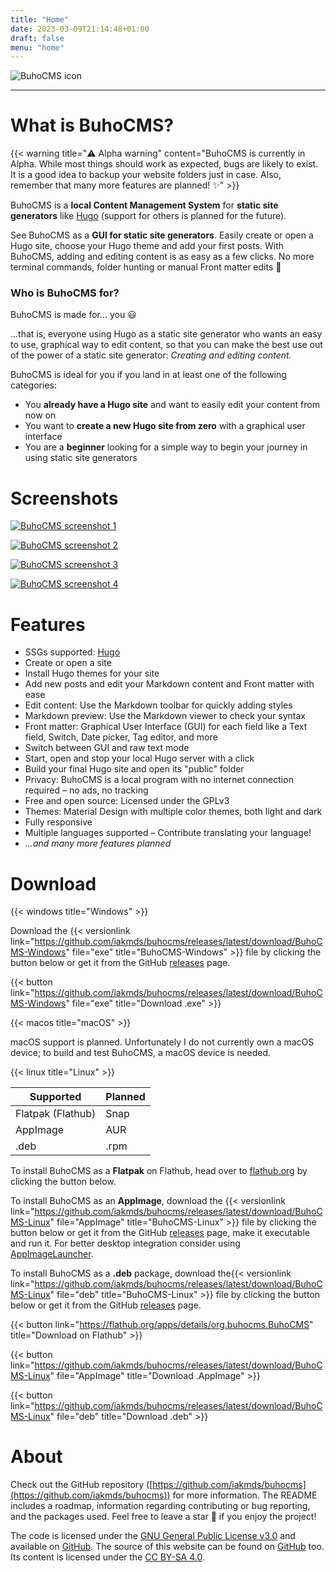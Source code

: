 ```yaml
---
title: "Home"
date: 2023-03-09T21:14:48+01:00
draft: false
menu: "home"
---
```


![BuhoCMS icon](https://raw.githubusercontent.com/iakmds/buhocms/main/.github/icon.svg)

---

# What is BuhoCMS?

{{< warning title="⚠️ Alpha warning" content="BuhoCMS is currently in Alpha. While most things should work as expected, bugs are likely to exist. It is a good idea to backup your website folders just in case. Also, remember that many more features are planned! ✨" >}}

BuhoCMS is a **local Content Management System** for **static site generators** like [Hugo](https://gohugo.io/) (support for others is planned for the future). 

See BuhoCMS as a **GUI for static site generators**. Easily create or open a Hugo site, choose your Hugo theme and add your first posts. With BuhoCMS, adding and editing content is as easy as a few clicks. No more terminal commands, folder hunting or manual Front matter edits 🥳

### Who is BuhoCMS for?

BuhoCMS is made for... you 😃

...that is, everyone using Hugo as a static site generator who wants an easy to use, graphical way to edit content, so that you can make the best use out of the power of a static site generator: *Creating and editing content.*

BuhoCMS is ideal for you if you land in at least one of the following categories:

- You **already have a Hugo site** and want to easily edit your content from now on
- You want to **create a new Hugo site from zero** with a graphical user interface
- You are a **beginner** looking for a simple way to begin your journey in using static site generators

# Screenshots

[![BuhoCMS screenshot 1](https://raw.githubusercontent.com/iakmds/buhocms/main/.github/screenshot1.png)](https://raw.githubusercontent.com/iakmds/buhocms/main/.github/screenshot1.png)

[![BuhoCMS screenshot 2](https://raw.githubusercontent.com/iakmds/buhocms/main/.github/screenshot2.png)](https://raw.githubusercontent.com/iakmds/buhocms/main/.github/screenshot2.png)

[![BuhoCMS screenshot 3](https://raw.githubusercontent.com/iakmds/buhocms/main/.github/screenshot3.png)](https://raw.githubusercontent.com/iakmds/buhocms/main/.github/screenshot3.png)

[![BuhoCMS screenshot 4](https://raw.githubusercontent.com/iakmds/buhocms/main/.github/screenshot4.png)](https://raw.githubusercontent.com/iakmds/buhocms/main/.github/screenshot4.png)

# Features

- SSGs supported: [Hugo](https://gohugo.io/) 
- Create or open a site
- Install Hugo themes for your site
- Add new posts and edit your Markdown content and Front matter with ease
- Edit content: Use the Markdown toolbar for quickly adding styles
- Markdown preview: Use the Markdown viewer to check your syntax
- Front matter: Graphical User Interface (GUI) for each field like a Text field, Switch, Date picker, Tag editor, and more
- Switch between GUI and raw text mode
- Start, open and stop your local Hugo server with a click
- Build your final Hugo site and open its "public" folder
- Privacy: BuhoCMS is a local program with no internet connection required – no ads, no tracking
- Free and open source: Licensed under the GPLv3
- Themes: Material Design with multiple color themes, both light and dark
- Fully responsive
- Multiple languages supported – Contribute translating your language!
- *...and many more features planned*

# Download

{{< windows title="Windows" >}}

Download the {{< versionlink link="https://github.com/iakmds/buhocms/releases/latest/download/BuhoCMS-Windows" file="exe" title="BuhoCMS-Windows" >}} file by clicking the button below or get it from the GitHub [releases](https://github.com/iakmds/buhocms/releases) page.

{{< button link="https://github.com/iakmds/buhocms/releases/latest/download/BuhoCMS-Windows" file="exe" title="Download .exe" >}}

{{< macos title="macOS" >}}

macOS support is planned. Unfortunately I do not currently own a macOS device; to build and test BuhoCMS, a macOS device is needed. 

{{< linux title="Linux" >}}

Supported | Planned
|-|-|
| Flatpak (Flathub) | Snap |
| AppImage | AUR |
| .deb | .rpm |

To install BuhoCMS as a **Flatpak** on Flathub, head over to [flathub.org](https://flathub.org/apps/details/org.buhocms.BuhoCMS) by clicking the button below.

To install BuhoCMS as an **AppImage**, download the {{< versionlink link="https://github.com/iakmds/buhocms/releases/latest/download/BuhoCMS-Linux" file="AppImage" title="BuhoCMS-Linux" >}} file by clicking the button below or get it from the GitHub [releases](https://github.com/iakmds/buhocms/releases) page, make it executable and run it. 
For better desktop integration consider using [AppImageLauncher](https://github.com/TheAssassin/AppImageLauncher).

To install BuhoCMS as a **.deb** package, download the{{< versionlink link="https://github.com/iakmds/buhocms/releases/latest/download/BuhoCMS-Linux" file="deb" title="BuhoCMS-Linux" >}} file by clicking the button below or get it from the GitHub [releases](https://github.com/iakmds/buhocms/releases) page.

{{< button link="https://flathub.org/apps/details/org.buhocms.BuhoCMS" title="Download on Flathub" >}}

{{< button link="https://github.com/iakmds/buhocms/releases/latest/download/BuhoCMS-Linux" file="AppImage" title="Download .AppImage" >}}

{{< button link="https://github.com/iakmds/buhocms/releases/latest/download/BuhoCMS-Linux" file="deb" title="Download .deb" >}}

# About

Check out the GitHub repository ([https://github.com/iakmds/buhocms](https://github.com/iakmds/buhocms)) for more information. The README includes a roadmap, information regarding contributing or bug reporting, and the packages used. Feel free to leave a star 🌟 if you enjoy the project!

The code is licensed under the [GNU General Public License v3.0](https://github.com/iakmds/buhocms/blob/main/LICENSE) and available on [GitHub](https://github.com/iakmds/buhocms). 
The source of this website can be found on [GitHub](https://github.com/iakmds/buhocms-website) too. Its content is licensed under the [CC BY-SA 4.0](https://creativecommons.org/licenses/by-sa/4.0/).